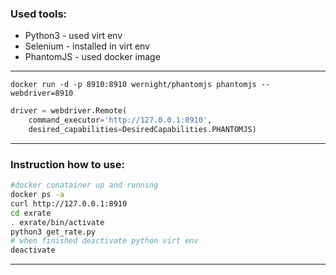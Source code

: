 ### Used tools:

- Python3 - used virt env 
- Selenium - installed in virt env
- PhantomJS - used docker image 

---

`docker run -d -p 8910:8910 wernight/phantomjs phantomjs --webdriver=8910`

```python
driver = webdriver.Remote(
    command_executor='http://127.0.0.1:8910',
    desired_capabilities=DesiredCapabilities.PHANTOMJS)
```

---

### Instruction how to use:

```bash
#docker conatainer up and running
docker ps -a
curl http://127.0.0.1:8910
cd exrate
. exrate/bin/activate
python3 get_rate.py
# when finished deactivate python virt env
deactivate
```

---


